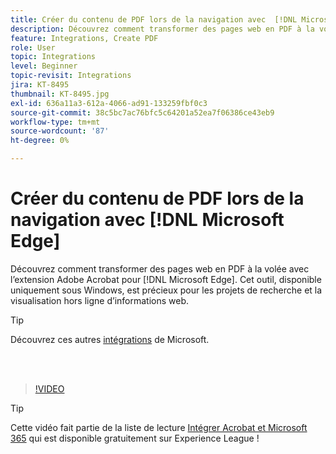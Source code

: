 ```yaml
---
title: Créer du contenu de PDF lors de la navigation avec  [!DNL Microsoft Edge]
description: Découvrez comment transformer des pages web en PDF à la volée avec l'extension Adobe Acrobat pour  [!DNL Microsoft Edge]
feature: Integrations, Create PDF
role: User
topic: Integrations
level: Beginner
topic-revisit: Integrations
jira: KT-8495
thumbnail: KT-8495.jpg
exl-id: 636a11a3-612a-4066-ad91-133259fbf0c3
source-git-commit: 38c5bc7ac76bfc5c64201a52ea7f06386ce43eb9
workflow-type: tm+mt
source-wordcount: '87'
ht-degree: 0%

---
```


# Créer du contenu de PDF lors de la navigation avec [!DNL Microsoft Edge]

Découvrez comment transformer des pages web en PDF à la volée avec l’extension Adobe Acrobat pour [!DNL Microsoft Edge]. Cet outil, disponible uniquement sous Windows, est précieux pour les projets de recherche et la visualisation hors ligne d’informations web.

>[!TIP]
>
>Découvrez ces autres [intégrations](../integrate/integrate-overview.md#microsoft) de Microsoft.

<br> 

>[!VIDEO](https://video.tv.adobe.com/v/3409094?quality=12&learn=on&hidetitle=true&captions=fre_fr)

>[!TIP]
>
>Cette vidéo fait partie de la liste de lecture [Intégrer Acrobat et Microsoft 365](https://experienceleague.adobe.com/fr/playlists/acrobat-integrate-microsoft-365) qui est disponible gratuitement sur Experience League !
